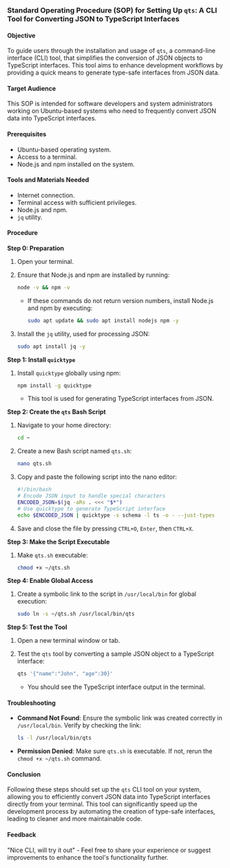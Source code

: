 ### Standard Operating Procedure (SOP) for Setting Up `qts`: A CLI Tool for Converting JSON to TypeScript Interfaces

#### Objective

To guide users through the installation and usage of `qts`, a command-line interface (CLI) tool, that simplifies the conversion of JSON objects to TypeScript interfaces. This tool aims to enhance development workflows by providing a quick means to generate type-safe interfaces from JSON data.

#### Target Audience

This SOP is intended for software developers and system administrators working on Ubuntu-based systems who need to frequently convert JSON data into TypeScript interfaces.

#### Prerequisites

- Ubuntu-based operating system.
- Access to a terminal.
- Node.js and npm installed on the system.

#### Tools and Materials Needed

- Internet connection.
- Terminal access with sufficient privileges.
- Node.js and npm.
- `jq` utility.

#### Procedure

**Step 0: Preparation**

1. Open your terminal.

2. Ensure that Node.js and npm are installed by running:

   ```bash
   node -v && npm -v
   ```

   - If these commands do not return version numbers, install Node.js and npm by executing:
     ```bash
     sudo apt update && sudo apt install nodejs npm -y
     ```

3. Install the `jq` utility, used for processing JSON:
   ```bash
   sudo apt install jq -y
   ```

**Step 1: Install `quicktype`**

1. Install `quicktype` globally using npm:
   ```bash
   npm install -g quicktype
   ```
   - This tool is used for generating TypeScript interfaces from JSON.

**Step 2: Create the `qts` Bash Script**

1. Navigate to your home directory:

   ```bash
   cd ~
   ```

2. Create a new Bash script named `qts.sh`:

   ```bash
   nano qts.sh
   ```

3. Copy and paste the following script into the nano editor:

   ```bash
   #!/bin/bash
   # Encode JSON input to handle special characters
   ENCODED_JSON=$(jq -aRs . <<< "$*")
   # Use quicktype to generate TypeScript interface
   echo $ENCODED_JSON | quicktype -s schema -l ts -o - --just-types
   ```

4. Save and close the file by pressing `CTRL+O`, `Enter`, then `CTRL+X`.

**Step 3: Make the Script Executable**

1. Make `qts.sh` executable:
   ```bash
   chmod +x ~/qts.sh
   ```

**Step 4: Enable Global Access**

1. Create a symbolic link to the script in `/usr/local/bin` for global execution:
   ```bash
   sudo ln -s ~/qts.sh /usr/local/bin/qts
   ```

**Step 5: Test the Tool**

1. Open a new terminal window or tab.

2. Test the `qts` tool by converting a sample JSON object to a TypeScript interface:
   ```bash
   qts '{"name":"John", "age":30}'
   ```
   - You should see the TypeScript interface output in the terminal.

#### Troubleshooting

- **Command Not Found**: Ensure the symbolic link was created correctly in `/usr/local/bin`. Verify by checking the link:
  ```bash
  ls -l /usr/local/bin/qts
  ```
- **Permission Denied**: Make sure `qts.sh` is executable. If not, rerun the `chmod +x ~/qts.sh` command.

#### Conclusion

Following these steps should set up the `qts` CLI tool on your system, allowing you to efficiently convert JSON data into TypeScript interfaces directly from your terminal. This tool can significantly speed up the development process by automating the creation of type-safe interfaces, leading to cleaner and more maintainable code.

#### Feedback

"Nice CLI, will try it out" - Feel free to share your experience or suggest improvements to enhance the tool's functionality further.
